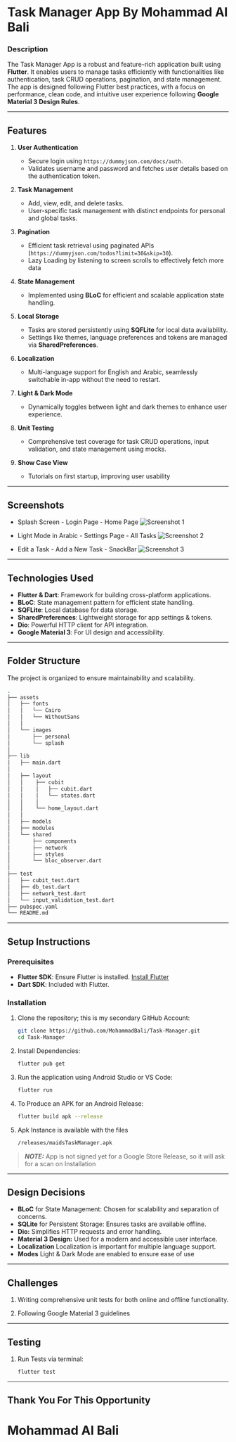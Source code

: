 # Task Manager App By Mohammad Al Bali

### Description
The Task Manager App is a robust and feature-rich application built using **Flutter**.
It enables users to manage tasks efficiently with functionalities like authentication, task CRUD operations, pagination, and state management.
The app is designed following Flutter best practices, with a focus on performance, clean code, and intuitive user experience following **Google Material 3 Design Rules**.

---

## Features

1. **User Authentication**
   - Secure login using `https://dummyjson.com/docs/auth`.
   - Validates username and password and fetches user details based on the authentication token.

2. **Task Management**
   - Add, view, edit, and delete tasks.
   - User-specific task management with distinct endpoints for personal and global tasks.

3. **Pagination**
   - Efficient task retrieval using paginated APIs (`https://dummyjson.com/todos?limit=30&skip=30`).
   - Lazy Loading by listening to screen scrolls to effectively fetch more data

4. **State Management**
   - Implemented using **BLoC** for efficient and scalable application state handling.

5. **Local Storage**
   - Tasks are stored persistently using **SQFLite** for local data availability.
   - Settings like themes, language preferences and tokens are managed via **SharedPreferences**.

6. **Localization**
   - Multi-language support for English and Arabic, seamlessly switchable in-app without the need to restart.

7. **Light & Dark Mode**
   - Dynamically toggles between light and dark themes to enhance user experience.

8. **Unit Testing**
   - Comprehensive test coverage for task CRUD operations, input validation, and state management using mocks.

9. **Show Case View**
   - Tutorials on first startup, improving user usability
   
---

## Screenshots

- Splash Screen - Login Page - Home Page
  ![Screenshot 1](https://i.postimg.cc/N0fR13cz/Untitled-1.png)

- Light Mode in Arabic - Settings Page - All Tasks
  ![Screenshot 2](https://i.postimg.cc/FHxjk92S/Untitled-2.png)

- Edit a Task - Add a New Task - SnackBar
  ![Screenshot 3](https://i.postimg.cc/t4b3g1my/Untitled-3.png)

---

## Technologies Used

- **Flutter & Dart**: Framework for building cross-platform applications.
- **BLoC**: State management pattern for efficient state handling.
- **SQFLite**: Local database for data storage.
- **SharedPreferences**: Lightweight storage for app settings & tokens.
- **Dio**: Powerful HTTP client for API integration.
- **Google Material 3**: For UI design and accessibility.

---

## Folder Structure

The project is organized to ensure maintainability and scalability.

``` bash
.
├── assets
│   ├── fonts
│   │   └── Cairo
│   │   └── WithoutSans
│   │
│   └── images
│       ├── personal
│       └── splash 
│
├── lib
│   ├── main.dart
│
│   ├── layout
│   │    ├── cubit
│   │    │   ├── cubit.dart
│   │    │   └── states.dart 
│   │    │
│   │    └── home_layout.dart
│   │
│   ├── models
│   ├── modules
│   └── shared
│       ├── components
│       ├── network
│       ├── styles
│       └── bloc_observer.dart
│
├── test
│   ├── cubit_test.dart
│   ├── db_test.dart
│   ├── network_test.dart
│   └── input_validation_test.dart
├── pubspec.yaml
└── README.md

```


---

## Setup Instructions

### Prerequisites
- **Flutter SDK**: Ensure Flutter is installed. [Install Flutter](https://docs.flutter.dev/get-started/install)
- **Dart SDK**: Included with Flutter.

### Installation

1. Clone the repository; this is my secondary GitHub Account:
   ```bash
   git clone https://github.com/MohammadBali/Task-Manager.git
   cd Task-Manager

2. Install Dependencies:
   ```bash
   flutter pub get

3. Run the application using Android Studio or VS Code:
   ```bash
   flutter run

4. To Produce an APK for an Android Release:
   ```bash
   flutter build apk --release

5. Apk Instance is available with the files
   ```bash
   /releases/maidsTaskManager.apk
   
> **_NOTE:_** App is not signed yet for a Google Store Release, so it will ask for a scan on Installation


---

## Design Decisions

- **BLoC** for State Management: Chosen for scalability and separation of concerns.
- **SQLite** for Persistent Storage: Ensures tasks are available offline.
- **Dio:** Simplifies HTTP requests and error handling.
- **Material 3 Design:** Used for a modern and accessible user interface.
- **Localization** Localization is important for multiple language support.
- **Modes** Light & Dark Mode are enabled to ensure ease of use


---

## Challenges

1. Writing comprehensive unit tests for both online and offline functionality.

2. Following Google Material 3 guidelines


---

## Testing

1. Run Tests via terminal:
   ```bash
   flutter test

---

## Thank You For This Opportunity
# Mohammad Al Bali

